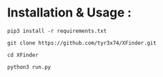 # Installation & Usage :
`
pip3 install -r requirements.txt
`

`git clone https://github.com/tyr3x74/XFinder.git`

`cd XFinder`

`python3 run.py`
